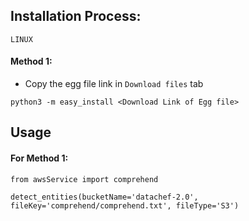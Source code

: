 ## Installation Process: 

`LINUX`

#### Method 1:

* Copy the egg file link in `Download files` tab
```
python3 -m easy_install <Download Link of Egg file>
```


## Usage

#### For Method 1: 

```
from awsService import comprehend

detect_entities(bucketName='datachef-2.0', fileKey='comprehend/comprehend.txt', fileType='S3')

```
